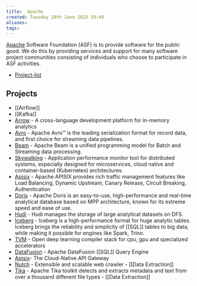 ```yaml
---
title:  Apache
created: Tuesday 20th June 2023 19:49
aliases: 
tags: 
---
```

[Apache](https://apache.org/) Software Foundation (ASF) is to provide software for the public good. We do this by providing services and support for many software project communities consisting of individuals who choose to participate in ASF activities.

- [Project-list](https://apache.org/index.html#projects-list)
## Projects

- [[Airflow]]
- [[Kafka]]
- [Arrow](https://github.com/apache/arrow) - A cross-language development platform for in-memory analytics
- [Avro](https://github.com/apache/avro) - Apache Avro™ is the leading serialization format for record data, and first choice for streaming data pipelines.
- [Beam](https://github.com/apache/beam) - Apache Beam is a unified programming model for Batch and Streaming data processing.
- [Skywalking](https://skywalking.apache.org/) - Application performance monitor tool for distributed systems, especially designed for microservices, cloud native and container-based (Kubernetes) architectures.
- [Apisix](https://apisix.apache.org/) - Apache APISIX provides rich traffic management features like Load Balancing, Dynamic Upstream, Canary Release, Circuit Breaking, Authentication
- [Doris](https://github.com/apache/doris) - Apache Doris is an easy-to-use, high-performance and real-time analytical database based on MPP architecture, known for its extreme speed and ease of use.
- [Hudi](https://github.com/apache/hudi) - Hudi manages the storage of large analytical datasets on DFS.
- [Iceberg](https://github.com/apache/iceberg) - Iceberg is a high-performance format for huge analytic tables. Iceberg brings the reliability and simplicity of [[SQL]] tables to big data, while making it possible for engines like Spark, Trino.
- [TVM](https://github.com/apache/tvm/) - Open deep learning compiler stack for cpu, gpu and specialized accelerators
- [DataFusion](https://github.com/apache/datafusion) - Apache DataFusion [[SQL]] Query Engine
- [Apisix](https://github.com/apache/apisix)- The Cloud-Native API Gateway
- [Nutch](https://nutch.apache.org/) - Extensible and scalable web crawler - [[Data Extraction]]
- [Tika](https://tika.apache.org/) - Apache Tika toolkit detects and extracts metadata and text from over a thousand different file types - [[Data Extraction]]
